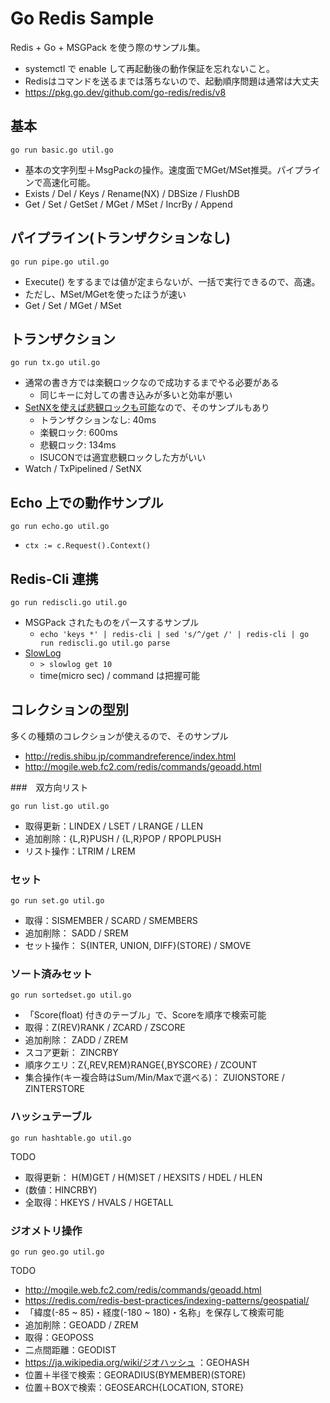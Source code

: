 # Go Redis Sample

Redis + Go + MSGPack を使う際のサンプル集。

- systemctl で enable して再起動後の動作保証を忘れないこと。
- Redisはコマンドを送るまでは落ちないので、起動順序問題は通常は大丈夫
- https://pkg.go.dev/github.com/go-redis/redis/v8

## 基本

`go run basic.go util.go`

- 基本の文字列型＋MsgPackの操作。速度面でMGet/MSet推奨。パイプラインで高速化可能。
- Exists / Del / Keys / Rename(NX) / DBSize / FlushDB
- Get / Set / GetSet / MGet / MSet / IncrBy / Append

## パイプライン(トランザクションなし)

`go run pipe.go util.go`

- Execute() をするまでは値が定まらないが、一括で実行できるので、高速。
- ただし、MSet/MGetを使ったほうが速い
- Get / Set / MGet / MSet

## トランザクション

`go run tx.go util.go`

- 通常の書き方では楽観ロックなので成功するまでやる必要がある
  - 同じキーに対しての書き込みが多いと効率が悪い
- [SetNXを使えば悲観ロックも可能](http://redis.shibu.jp/commandreference/strings.html)なので、そのサンプルもあり
  - トランザクションなし:  40ms
  - 楽観ロック: 600ms
  - 悲観ロック: 134ms
  - ISUCONでは適宜悲観ロックした方がいい
- Watch / TxPipelined / SetNX

## Echo 上での動作サンプル

`go run echo.go util.go`

- `ctx := c.Request().Context()`

## Redis-Cli 連携

`go run rediscli.go util.go`

- MSGPack されたものをパースするサンプル
  - `echo 'keys *' | redis-cli | sed 's/^/get /' | redis-cli | go run rediscli.go util.go parse`
- [SlowLog](https://redis.io/commands/slowlog)
  - `> slowlog get 10`
  - time(micro sec) / command は把握可能

## コレクションの型別

多くの種類のコレクションが使えるので、そのサンプル

- http://redis.shibu.jp/commandreference/index.html
- http://mogile.web.fc2.com/redis/commands/geoadd.html

###　双方向リスト

`go run list.go util.go`

- 取得更新：LINDEX / LSET / LRANGE / LLEN
- 追加削除：{L,R}PUSH / {L,R}POP / RPOPLPUSH
- リスト操作：LTRIM / LREM

### セット

`go run set.go util.go`

- 取得：SISMEMBER / SCARD / SMEMBERS
- 追加削除： SADD / SREM
- セット操作： S{INTER, UNION, DIFF}(STORE)  / SMOVE

### ソート済みセット

`go run sortedset.go util.go`

- 「Score(float) 付きのテーブル」で、Scoreを順序で検索可能
- 取得：Z(REV)RANK  / ZCARD / ZSCORE
- 追加削除： ZADD / ZREM
- スコア更新： ZINCRBY
- 順序クエリ：Z{,REV,REM}RANGE{,BYSCORE} / ZCOUNT
- 集合操作(キー複合時はSum/Min/Maxで選べる)： ZUIONSTORE / ZINTERSTORE

### ハッシュテーブル

`go run hashtable.go util.go`

TODO

- 取得更新： H(M)GET / H(M)SET / HEXSITS / HDEL / HLEN
- (数値：HINCRBY)
- 全取得：HKEYS / HVALS / HGETALL


### ジオメトリ操作

`go run geo.go util.go`

TODO

- http://mogile.web.fc2.com/redis/commands/geoadd.html
- https://redis.com/redis-best-practices/indexing-patterns/geospatial/
- 「緯度(-85 ~ 85)・経度(-180 ~ 180)・名称」を保存して検索可能
- 追加削除：GEOADD / ZREM
- 取得：GEOPOSS
- 二点間距離：GEODIST
- https://ja.wikipedia.org/wiki/ジオハッシュ ：GEOHASH
- 位置＋半径で検索：GEORADIUS(BYMEMBER)(STORE)
- 位置＋BOXで検索：GEOSEARCH{LOCATION, STORE}
